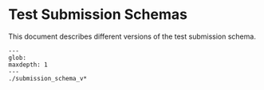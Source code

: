 # Test Submission Schemas

This document describes different versions of the test submission schema.

```{toctree}
---
glob:
maxdepth: 1
---
./submission_schema_v*
```
